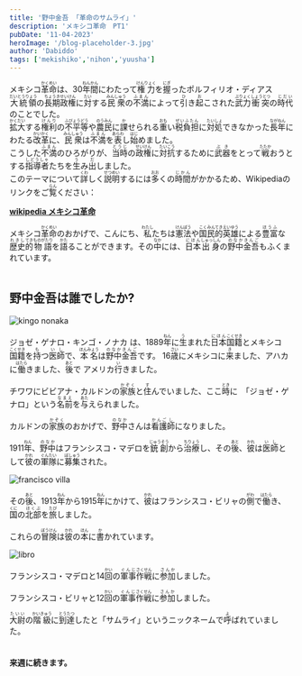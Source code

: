 ```yaml
---
title: '野中金吾 「革命のサムライ」'
description: 'メキシコ革命　PT1'
pubDate: '11-04-2023'
heroImage: '/blog-placeholder-3.jpg'
author: 'Dabiddo'
tags: ['mekishiko','nihon','yuusha']
---
```


メキシコ<ruby>革命<rp>(</rp><rt>かくめい</rt><rp>)</rp></ruby>は、30<ruby>年<rp>(</rp><rt>ねん</rt><rp>)</rp></ruby><ruby>間<rp>(</rp><rt>かん</rt><rp>)</rp></ruby>にわたって<ruby>権力<rp>(</rp><rt>けんりょく</rt><rp>)</rp></ruby>を<ruby>握<rp>(</rp><rt>にぎ</rt><rp>)</rp></ruby>ったポルフィリオ・ディアス<ruby>大統領<rp>(</rp><rt>だいとうりょう</rt><rp>)</rp></ruby>の<ruby>長期<rp>(</rp><rt>ちょうき</rt><rp>)</rp></ruby><ruby>政権<rp>(</rp><rt>せいけん</rt><rp>)</rp></ruby>に<ruby>対<rp>(</rp><rt>たい</rt><rp>)</rp></ruby>する<ruby>民衆<rp>(</rp><rt>みんしゅう</rt><rp>)</rp></ruby>の<ruby>不満<rp>(</rp><rt>ふまん</rt><rp>)</rp></ruby>によって<ruby>引<rp>(</rp><rt>ひ</rt><rp>)</rp></ruby>き<ruby>起<rp>(</rp><rt>お</rt><rp>)</rp></ruby>こされた<ruby>武力<rp>(</rp><rt>ぶりょく</rt><rp>)</rp></ruby><ruby>衝突<rp>(</rp><rt>しょうとつ</rt><rp>)</rp></ruby>の<ruby>時代<rp>(</rp><rt>じだい</rt><rp>)</rp></ruby>のことでした。<br>
<ruby>拡大<rp>(</rp><rt>かくだい</rt><rp>)</rp></ruby>する<ruby>権利<rp>(</rp><rt>けんり</rt><rp>)</rp></ruby>の<ruby>不平等<rp>(</rp><rt>ふびょうどう</rt><rp>)</rp></ruby>や<ruby>農民<rp>(</rp><rt>のうみん</rt><rp>)</rp></ruby>に<ruby>課<rp>(</rp><rt>か</rt><rp>)</rp></ruby>せられる<ruby>重<rp>(</rp><rt>おも</rt><rp>)</rp></ruby>い<ruby>税負担<rp>(</rp><rt>ぜいふたん</rt><rp>)</rp></ruby>に<ruby>対処<rp>(</rp><rt>たいしょ</rt><rp>)</rp></ruby>できなかった<ruby>長年<rp>(</rp><rt>ながねん</rt><rp>)</rp></ruby>にわたる<ruby>改革<rp>(</rp><rt>かいかく</rt><rp>)</rp></ruby>に、<ruby>民衆<rp>(</rp><rt>みんしゅう</rt><rp>)</rp></ruby>は<ruby>不満<rp>(</rp><rt>ふまん</rt><rp>)</rp></ruby>を<ruby>表<rp>(</rp><rt>あらわ</rt><rp>)</rp></ruby>し<ruby>始<rp>(</rp><rt>はじ</rt><rp>)</rp></ruby>めました。<br>
こうした<ruby>不満<rp>(</rp><rt>ふまん</rt><rp>)</rp></ruby>のひろがりが、<ruby>当時<rp>(</rp><rt>とうじ</rt><rp>)</rp></ruby>の<ruby>政権<rp>(</rp><rt>せいけん</rt><rp>)</rp></ruby>に<ruby>対抗<rp>(</rp><rt>たいこう</rt><rp>)</rp></ruby>するために<ruby>武器<rp>(</rp><rt>ぶき</rt><rp>)</rp></ruby>をとって<ruby>戦<rp>(</rp><rt>たたか</rt><rp>)</rp></ruby>おうとする<ruby>指導者<rp>(</rp><rt>しどうしゃ</rt><rp>)</rp></ruby>たちを<ruby>生<rp>(</rp><rt>う</rt><rp>)</rp></ruby>み<ruby>出<rp>(</rp><rt>だ</rt><rp>)</rp></ruby>しました。<br>
このテーマについて<ruby>詳<rp>(</rp><rt>くわ</rt><rp>)</rp></ruby>しく<ruby>説明<rp>(</rp><rt>せつめい</rt><rp>)</rp></ruby>するには<ruby>多<rp>(</rp><rt>おお</rt><rp>)</rp></ruby>くの<ruby>時間<rp>(</rp><rt>じかん</rt><rp>)</rp></ruby>がかかるため、Wikipediaのリンクをご<ruby>覧<rp>(</rp><rt>らん</rt><rp>)</rp></ruby>ください：<br>

[**wikipedia メキシコ革命**](https://ja.wikipedia.org/wiki/%E3%83%A1%E3%82%AD%E3%82%B7%E3%82%B3%E9%9D%A9%E5%91%BD)

メキシコ<ruby>革命<rp>(</rp><rt>かくめい</rt><rp>)</rp></ruby>のおかげで、こんにち、<ruby>私<rp>(</rp><rt>わたし</rt><rp>)</rp></ruby>たちは<ruby>憲法<rp>(</rp><rt>けんぽう</rt><rp>)</rp></ruby>や<ruby>国民的<rp>(</rp><rt>こくみんてき</rt><rp>)</rp></ruby><ruby>英雄<rp>(</rp><rt>えいゆう</rt><rp>)</rp></ruby>による<ruby>豊富<rp>(</rp><rt>ほうふ</rt><rp>)</rp></ruby>な<ruby>歴史<rp>(</rp><rt>れきし</rt><rp>)</rp></ruby><ruby>的<rp>(</rp><rt>てき</rt><rp>)</rp></ruby><ruby>物語<rp>(</rp><rt>ものがたり</rt><rp>)</rp></ruby>を<ruby>語<rp>(</rp><rt>かた</rt><rp>)</rp></ruby>ることができます。その<ruby>中<rp>(</rp><rt>なか</rt><rp>)</rp></ruby>には、<ruby>日本<rp>(</rp><rt>にほん</rt><rp>)</rp></ruby><ruby>出身<rp>(</rp><rt>しゅっしん</rt><rp>)</rp></ruby>の<ruby>野中<rp>(</rp><rt>のなか</rt><rp>)</rp></ruby><ruby>金吾<rp>(</rp><rt>きんご</rt><rp>)</rp></ruby>もふくまれています。
<br>
<br>

## 野中金吾は誰でしたか?

<div class="grid m-5 place-items-center max-w-l">
<div class="m-5">

![kingo nonaka]( https://media.publit.io/file/blogstuff/kingo-1.jpg )
</div>
</div>

ジョゼ・ゲナロ・キンゴ・ノナカ は、1889<ruby>年<rp>(</rp><rt>ねん</rt><rp>)</rp></ruby>に<ruby>生<rp>(</rp><rt>う</rt><rp>)</rp></ruby>まれた<ruby>日本<rp>(</rp><rt>にほん</rt><rp>)</rp></ruby><ruby>国籍<rp>(</rp><rt>こくせき</rt><rp>)</rp></ruby>とメキシコ<ruby>国籍<rp>(</rp><rt>こくせき</rt><rp>)</rp></ruby>を<ruby>持<rp>(</rp><rt>も</rt><rp>)</rp></ruby>つ<ruby>医師<rp>(</rp><rt>いし</rt><rp>)</rp></ruby>で、<ruby>本名<rp>(</rp><rt>ほんみょう</rt><rp>)</rp></ruby>は<ruby>野中<rp>(</rp><rt>のなか</rt><rp>)</rp></ruby><ruby>金吾<rp>(</rp><rt>きんご</rt><rp>)</rp></ruby>です。 16<ruby>歳<rp>(</rp><rt>さい</rt><rp>)</rp></ruby>にメキシコに<ruby>来<rp>(</rp><rt>き</rt><rp>)</rp></ruby>ました、アハカに<ruby>働<rp>(</rp><rt>はたら</rt><rp>)</rp></ruby>きました、<ruby>後<rp>(</rp><rt>あと</rt><rp>)</rp></ruby>で アメリカ<ruby>行<rp>(</rp><rt>い</rt><rp>)</rp></ruby>きました。 

チワワにビビアナ・カルドンの<ruby>家族<rp>(</rp><rt>かぞく</rt><rp>)</rp></ruby>と<ruby>住<rp>(</rp><rt>す</rt><rp>)</rp></ruby>んでいました、ここ<ruby>時<rp>(</rp><rt>とき</rt><rp>)</rp></ruby>に　「ジョゼ・ゲナロ」という<ruby>名前<rp>(</rp><rt>なまえ</rt><rp>)</rp></ruby>を<ruby>与<rp>(</rp><rt>あた</rt><rp>)</rp></ruby>えられました。

カルドンの<ruby>家族<rp>(</rp><rt>かぞく</rt><rp>)</rp></ruby>のおかげで、<ruby>野中<rp>(</rp><rt>のなか</rt><rp>)</rp></ruby>さんは<ruby>看護<rp>(</rp><rt>かんご</rt><rp>)</rp></ruby><ruby>師<rp>(</rp><rt>し</rt><rp>)</rp></ruby>になりました。

1911<ruby>年<rp>(</rp><rt>ねん</rt><rp>)</rp></ruby>、<ruby>野中<rp>(</rp><rt>のなか</rt><rp>)</rp></ruby>はフランシスコ・マデロを<ruby>銃創<rp>(</rp><rt>じゅうそう</rt><rp>)</rp></ruby>から<ruby>治療<rp>(</rp><rt>ちりょう</rt><rp>)</rp></ruby>し、その<ruby>後<rp>(</rp><rt>あと</rt><rp>)</rp></ruby>、<ruby>彼<rp>(</rp><rt>かれ</rt><rp>)</rp></ruby>は<ruby>医師<rp>(</rp><rt>いし</rt><rp>)</rp></ruby>として<ruby>彼<rp>(</rp><rt>かれ</rt><rp>)</rp></ruby>の<ruby>軍隊<rp>(</rp><rt>ぐんたい</rt><rp>)</rp></ruby>に<ruby>募集<rp>(</rp><rt>ぼしゅう</rt><rp>)</rp></ruby>された。

<div class="grid m-5 place-items-center max-w-l">
<div class="m-5">

![francisco villa](https://media.publit.io/file/blogstuff/kino-villa.png )
</div>
</div>

その<ruby>後<rp>(</rp><rt>あと</rt><rp>)</rp></ruby>、1913<ruby>年<rp>(</rp><rt>ねん</rt><rp>)</rp></ruby>から1915<ruby>年<rp>(</rp><rt>ねん</rt><rp>)</rp></ruby>にかけて、<ruby>彼<rp>(</rp><rt>かれ</rt><rp>)</rp></ruby>はフランシスコ・ビリャの<ruby>側<rp>(</rp><rt>がわ</rt><rp>)</rp></ruby>で<ruby>働<rp>(</rp><rt>はたら</rt><rp>)</rp></ruby>き、<ruby>国<rp>(</rp><rt>くに</rt><rp>)</rp></ruby>の<ruby>北部<rp>(</rp><rt>ほくぶ</rt><rp>)</rp></ruby>を<ruby>旅<rp>(</rp><rt>たび</rt><rp>)</rp></ruby>しました。

これらの<ruby>冒険<rp>(</rp><rt>ぼうけん</rt><rp>)</rp></ruby>は<ruby>彼<rp>(</rp><rt>かれ</rt><rp>)</rp></ruby>の<ruby>本<rp>(</rp><rt>ほん</rt><rp>)</rp></ruby>に<ruby>書<rp>(</rp><rt>か</rt><rp>)</rp></ruby>かれています。

<div class="grid m-5 place-items-center max-w-l">
<div class="m-5">

![libro](https://media.publit.io/file/blogstuff/libro.png )
</div>
</div>

フランシスコ・マデロと14<ruby>回<rp>(</rp><rt>かい</rt><rp>)</rp></ruby>の<ruby>軍事<rp>(</rp><rt>ぐんじ</rt><rp>)</rp></ruby><ruby>作戦<rp>(</rp><rt>さくせん</rt><rp>)</rp></ruby>に<ruby>参加<rp>(</rp><rt>さんか</rt><rp>)</rp></ruby>しました。

フランシスコ・ビリャと12<ruby>回<rp>(</rp><rt>かい</rt><rp>)</rp></ruby>の<ruby>軍事<rp>(</rp><rt>ぐんじ</rt><rp>)</rp></ruby><ruby>作戦<rp>(</rp><rt>さくせん</rt><rp>)</rp></ruby>に<ruby>参加<rp>(</rp><rt>さんか</rt><rp>)</rp></ruby>しました。

<ruby>大尉<rp>(</rp><rt>たいい</rt><rp>)</rp></ruby>の<ruby>階級<rp>(</rp><rt>かいきゅう</rt><rp>)</rp></ruby>に<ruby>到達<rp>(</rp><rt>とうたつ</rt><rp>)</rp></ruby>したと「サムライ」というニックネームで<ruby>呼<rp>(</rp><rt>よ</rt><rp>)</rp></ruby>ばれていました。
<br>
<br>

#### 来週に続きます。

<style>
    #content {
        font-size:20px;
    }
    #content>h1 {
        font-size:40px;
        font-weight:bold;
    }
    #content>h2 {
        font-size:35px;
        font-weight:bold;
    }
    #content>h2 {
        font-size:30px;
        font-weight:bold;
    }
    #content>h3 {
        font-size:25px;
        font-weight:bold;
    }
    #content>h4 {
        font-size:20px;
        font-weight:bold;
    }
</style>